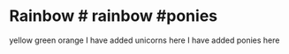 # Rainbow # rainbow #ponies
yellow 
green 
orange
I have added unicorns here 
I have added ponies here 
